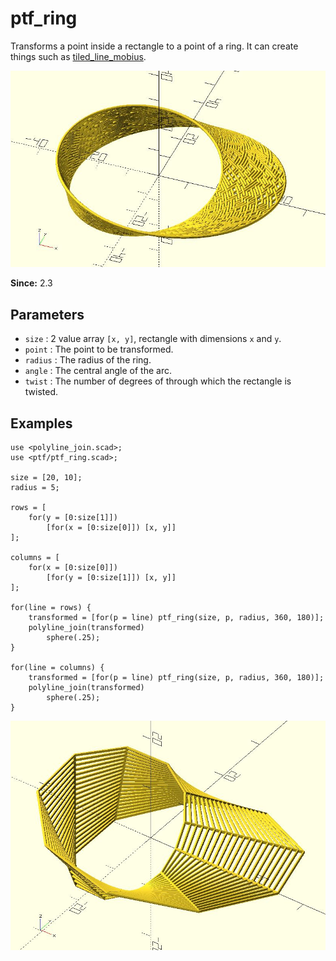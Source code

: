 # ptf_ring

Transforms a point inside a rectangle to a point of a ring. It can create things such as [tiled_line_mobius](https://github.com/JustinSDK/dotSCAD/blob/master/examples/tiled_line_mobius.scad).

![ptf_ring](images/lib3x-ptf_ring-1.JPG)

**Since:** 2.3

## Parameters

- `size` : 2 value array `[x, y]`, rectangle with dimensions `x` and `y`.
- `point` : The point to be transformed.
- `radius` : The radius of the ring.
- `angle` : The central angle of the arc.
- `twist` : The number of degrees of through which the rectangle is twisted.

## Examples

    use <polyline_join.scad>;
    use <ptf/ptf_ring.scad>;

    size = [20, 10];
    radius = 5;

    rows = [
        for(y = [0:size[1]])
            [for(x = [0:size[0]]) [x, y]]
    ];

    columns = [
        for(x = [0:size[0]])
            [for(y = [0:size[1]]) [x, y]]
    ];

    for(line = rows) {
        transformed = [for(p = line) ptf_ring(size, p, radius, 360, 180)];
		polyline_join(transformed)
		    sphere(.25);
    }

    for(line = columns) {
        transformed = [for(p = line) ptf_ring(size, p, radius, 360, 180)];
		polyline_join(transformed)
		    sphere(.25);
    }

![ptf_ring](images/lib3x-ptf_ring-2.JPG)
